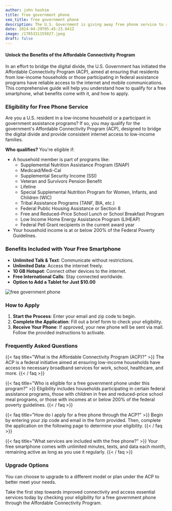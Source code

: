 ```yaml
---
author: john hashim
title: free government phone
seo_title: free government phone
description: The U.S. Government is giving away free phone service to residents that participate in government assistance programs or live in a low income household.
date: 2024-04-29T05:45:23.641Z
image: /1705331155027.jpeg
draft: false
---
```


#### Unlock the Benefits of the Affordable Connectivity Program
In an effort to bridge the digital divide, the U.S. Government has initiated the Affordable Connectivity Program (ACP), aimed at ensuring that residents from low-income households or those participating in federal assistance programs have reliable access to the internet and mobile communications. This comprehensive guide will help you understand how to qualify for a free smartphone, what benefits come with it, and how to apply.

### **Eligibility for Free Phone Service**
Are you a U.S. resident in a low-income household or a participant in government assistance programs? If so, you may qualify for the government's Affordable Connectivity Program (ACP), designed to bridge the digital divide and provide consistent internet access to low-income families.

**Who qualifies?** You're eligible if:
- A household member is part of programs like:
  - Supplemental Nutrition Assistance Program (SNAP)
  - Medicaid/Medi-Cal
  - Supplemental Security Income (SSI)
  - Veteran and Survivors Pension Benefit
  - Lifeline
  - Special Supplemental Nutrition Program for Women, Infants, and Children (WIC)
  - Tribal Assistance Programs (TANF, BIA, etc.)
  - Federal Public Housing Assistance or Section 8
  - Free and Reduced-Price School Lunch or School Breakfast Program
  - Low Income Home Energy Assistance Program (LIHEAP)
  - Federal Pell Grant recipients in the current award year
- Your household income is at or below 200% of the Federal Poverty Guidelines.

### **Benefits Included with Your Free Smartphone**
- **Unlimited Talk & Text**: Communicate without restrictions.
- **Unlimited Data**: Access the internet freely.
- **10 GB Hotspot**: Connect other devices to the internet.
- **Free International Calls**: Stay connected worldwide.
- **Option to Add a Tablet for Just $10.00**

![free government phone](/articles/free-goverment-phones.png)

### **How to Apply**
1. **Start the Process**: Enter your email and zip code to begin.
2. **Complete the Application**: Fill out a brief form to check your eligibility.
3. **Receive Your Phone**: If approved, your new phone will be sent via mail. Follow the provided instructions to activate.

### **Frequently Asked Questions**

{{< faq title="What is the Affordable Connectivity Program (ACP)?" >}}
 The ACP is a federal initiative aimed at ensuring low-income households have access to necessary broadband services for work, school, healthcare, and more.
{{< / faq >}}


{{< faq title="Who is eligible for a free government phone under this program?" >}}
 Eligibility includes households participating in certain federal assistance programs, those with children in free and reduced-price school meal programs, or those with incomes at or below 200% of the federal poverty guidelines.
{{< / faq >}}


{{< faq title="How do I apply for a free phone through the ACP?" >}}
 Begin by entering your zip code and email in the form provided. Then, complete the application on the following page to determine your eligibility.
{{< / faq >}}

{{< faq title="What services are included with the free phone?" >}}
Your free smartphone comes with unlimited minutes, texts, and data each month, remaining active as long as you use it regularly.
{{< / faq >}}

### **Upgrade Options**
You can choose to upgrade to a different model or plan under the ACP to better meet your needs.

Take the first step towards improved connectivity and access essential services today by checking your eligibility for a free government phone through the Affordable Connectivity Program.
